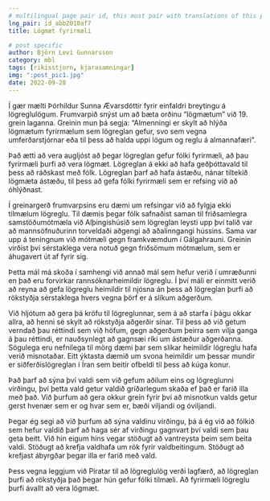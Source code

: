 ```yaml
---
# multilingual page pair id, this must pair with translations of this page. (This name must be unique)
lng_pair: id_abb2010af7
title: Lögmæt fyrirmæli

# post specific
author: Björn Leví Gunnarsson
category: mbl
tags: [rikisstjorn, kjarasamningar]
img: ":post_pic1.jpg"
date: 2022-09-28
---
```


Í gær mælti Þórhildur Sunna Ævarsdóttir fyrir einfaldri breytingu á lögreglulögum. Frumvarpið snýst um að bæta orðinu “lögmætum” við 19. grein laganna. Greinin mun þá segja: “Almenningi er skylt að hlýða lögmætum fyrirmælum sem lögreglan gefur, svo sem vegna umferðarstjórnar eða til þess að halda uppi lögum og reglu á almannafæri”.

Það ætti að vera augljóst að þegar lögreglan gefur fólki fyrirmæli, að þau fyrirmæli þurfi að vera lögmæt. Lögreglan á ekki að hafa geðþóttavald til þess að ráðskast með fólk. Lögreglan þarf að hafa ástæðu, nánar tiltekið lögmæta ástæðu, til þess að gefa fólki fyrirmæli sem er refsing við að óhlýðnast.

Í greinargerð frumvarpsins eru dæmi um refsingar við að fylgja ekki tilmælum lögreglu. Til dæmis þegar fólk safnaðist saman til friðsamlegra samstöðumótmæla við Alþingishúsið sem lögreglan leysti upp því talið var að mannsöfnuðurinn torveldaði aðgengi að aðalinngangi hússins. Sama var upp á teningnum við mótmæli gegn framkvæmdum í Gálgahrauni. Greinin virðist því sérstaklega vera notuð gegn friðsömum mótmælum, sem er áhugavert út af fyrir sig.

Þetta mál má skoða í samhengi við annað mál sem hefur verið í umræðunni en það eru forvirkar rannsóknarheimildir lögreglu. Í því máli er einmitt verið að reyna að gefa lögreglu heimildir til njósna án þess að lögreglan þurfi að rökstyðja sérstaklega hvers vegna þörf er á slíkum aðgerðum. 

Við hljótum að gera þá kröfu til lögreglunnar, sem á að starfa í þágu okkar allra, að henni sé skylt að rökstyðja aðgerðir sínar. Til þess að við getum verndað þau réttindi sem við höfum, gegn aðgerðum þeirra sem vilja ganga á þau réttindi, er nauðsynlegt að gagnsæi ríki um ástæður aðgerðanna. Sögulega eru nefnilega til mörg dæmi þar sem slíkar heimildir lögreglu hafa verið misnotaðar. Eitt ýktasta dæmið um svona heimildir um þessar mundir er siðferðislögreglan í Íran sem beitir ofbeldi til þess að kúga konur. 

Það þarf að sýna því valdi sem við gefum aðilum eins og lögreglunni virðingu, því þetta vald getur valdið gríðarlegum skaða ef það er farið illa með það. Við þurfum að gera okkur grein fyrir því að misnotkun valds getur gerst hvenær sem er og hvar sem er, bæði viljandi og óviljandi.

Þegar ég segi að við þurfum að sýna valdinu virðingu, þá á ég við að fólkið sem hefur valdið þarf að haga sér af virðingu gagnvart því valdi sem þau geta beitt. Við hin eigum hins vegar stöðugt að vantreysta þeim sem beita valdi. Stöðugt að krefja valdhafa um rök fyrir valdbeitingum. Stöðugt að krefjast ábyrgðar þegar illa er farið með vald.

Þess vegna leggjum við Píratar til að lögreglulög verði lagfærð, að lögreglan þurfi að rökstyðja það þegar hún gefur fólki tilmæli. Að fyrirmæli lögreglu þurfi ávallt að vera lögmæt.
